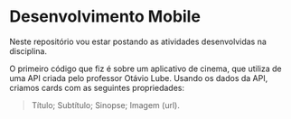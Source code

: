 # Desenvolvimento Mobile

Neste repositório vou estar postando as atividades desenvolvidas na disciplina.

O primeiro código que fiz é sobre um aplicativo de cinema, que utiliza de uma API criada pelo professor Otávio Lube. Usando os dados da API, criamos cards com as seguintes propriedades:

> Título;
> Subtítulo;
> Sinopse;
> Imagem (url).
